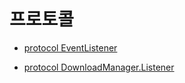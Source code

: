 # 프로토콜

* [protocol EventListener](./event-listeners/home.md)

* [protocol DownloadManager.Listener](./download-manager-listeners/home.md)
